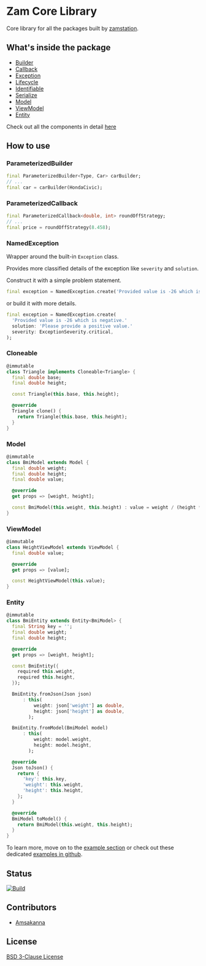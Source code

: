 # Zam Core Library

Core library for all the packages built by [zamstation](https://pub.dev/publishers/zamstation.com).

## What's inside the package

- [Builder](https://pub.dev/documentation/zam_core/latest/builder/Builder.html)
- [Callback](https://pub.dev/documentation/zam_core/latest/callback/Callback.html)
- [Exception](https://pub.dev/documentation/zam_core/latest/exception/NamedException-class.html)
- [Lifecycle](https://pub.dev/documentation/zam_core/latest/lifecycle/Disposable-class.html)
- [Identifiable](https://pub.dev/documentation/zam_core/latest/object/Identifiable-class.html)
- [Serialize](https://pub.dev/documentation/zam_core/latest/serialize/Serializable-class.html)
- [Model](https://pub.dev/documentation/zam_core/latest/domain/Model-class.html)
- [ViewModel](https://pub.dev/documentation/zam_core/latest/presentation/ViewModel-class.html)
- [Entity](https://pub.dev/documentation/zam_core/latest/repository/Entity-class.html)

Check out all the components in detail [here](https://pub.dev/documentation/zam_core/latest/zam_core/zam_core-library.html)

## How to use

### ParameterizedBuilder

```dart
final ParameterizedBuilder<Type, Car> carBuilder;
// ...
final car = carBuilder(HondaCivic);
```

### ParameterizedCallback

```dart
final ParameterizedCallback<double, int> roundOffStrategy;
// ...
final price = roundOffStrategy(8.458);
```

### NamedException

Wrapper around the built-in `Exception` class.

Provides more classified details of the exception like `severity` and `solution`.

Construct it with a simple problem statement.

```dart
final exception = NamedException.create('Provided value is -26 which is negative.');
```
or build it with more details.

```dart
final exception = NamedException.create(
  'Provided value is -26 which is negative.'
  solution: 'Please provide a positive value.'
  severity: ExceptionSeverity.critical,
);
```

### Cloneable

```dart
@immutable
class Triangle implements Cloneable<Triangle> {
  final double base;
  final double height;

  const Triangle(this.base, this.height);

  @override
  Triangle clone() {
    return Triangle(this.base, this.height);
  }
}
```

### Model
```dart
@immutable
class BmiModel extends Model {
  final double weight;
  final double height;
  final double value;

  @override
  get props => [weight, height];

  const BmiModel(this.weight, this.height) : value = weight / (height * height);
}
```

### ViewModel
```dart
@immutable
class HeightViewModel extends ViewModel {
  final double value;

  @override
  get props => [value];

  const HeightViewModel(this.value);
}
```

### Entity
```dart
@immutable
class BmiEntity extends Entity<BmiModel> {
  final String key = '';
  final double weight;
  final double height;

  @override
  get props => [weight, height];

  const BmiEntity({
    required this.weight,
    required this.height,
  });

  BmiEntity.fromJson(Json json)
      : this(
          weight: json['weight'] as double,
          height: json['height'] as double,
        );

  BmiEntity.fromModel(BmiModel model)
      : this(
          weight: model.weight,
          height: model.height,
        );

  @override
  Json toJson() {
    return {
      'key': this.key,
      'weight': this.weight,
      'height': this.height,
    };
  }

  @override
  BmiModel toModel() {
    return BmiModel(this.weight, this.height);
  }
}
```

To learn more, move on to the [example section](https://pub.dev/packages/zam_core/example) or check out these dedicated [examples in github](https://github.com/zamstation/zam_core/blob/main/example/lib).

## Status
[![Build](https://github.com/zamstation/zam_core/actions/workflows/build.yaml/badge.svg)](https://github.com/zamstation/zam_core/actions/workflows/build.yaml)

## Contributors
- [Amsakanna](https://github.com/amsakanna)

## License
[BSD 3-Clause License](https://github.com/zamstation/zam_core/blob/main/LICENSE)
